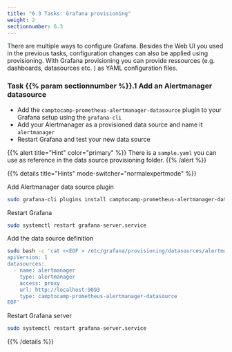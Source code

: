 ```yaml
---
title: "6.3 Tasks: Grafana provisioning"
weight: 2
sectionnumber: 6.3
---
```


There are multiple ways to configure Grafana. Besides the Web UI you used in the previous tasks, configuration changes can also be applied using provisioning. With Grafana provisioning you can provide ressources (e.g. dashboards, datasources etc. ) as YAML configuration files.

### Task {{% param sectionnumber %}}.1 Add an Alertmanager datasource

* Add the `camptocamp-prometheus-alertmanager-datasource` plugin to your Grafana setup using the `grafana-cli`
* Add your Alertmanager as a provisioned data source and name it `alertmanager`
* Restart Grafana and test your new data source

{{% alert title="Hint" color="primary" %}}
There is a `sample.yaml` you can use as reference in the data source provisioning folder.
{{% /alert %}}


{{% details title="Hints" mode-switcher="normalexpertmode" %}}

Add Alertmanager data source plugin

```bash
sudo grafana-cli plugins install camptocamp-prometheus-alertmanager-datasource
```

Restart Grafana

```bash
sudo systemctl restart grafana-server.service
```

Add the data source definition

```bash
sudo bash -c 'cat <<EOF > /etc/grafana/provisioning/datasources/alertmanager.yaml
apiVersion: 1
datasources:
  - name: alertmanager
    type: alertmanager
    access: proxy
    url: http://localhost:9093
    type: camptocamp-prometheus-alertmanager-datasource
EOF'
```

Restart Grafana server

```bash
sudo systemctl restart grafana-server.service
```

{{% /details %}}

